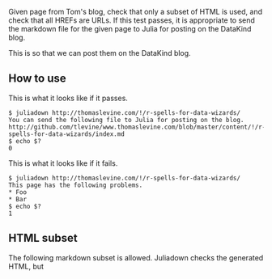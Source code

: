 Given page from Tom's blog, check that only a subset
of HTML is used, and check that all HREFs are URLs.
If this test passes, it is appropriate to send the
markdown file for the given page to Julia for posting
on the DataKind blog.

This is so that we can post them on the DataKind blog.

## How to use
This is what it looks like if it passes.

    $ juliadown http://thomaslevine.com/!/r-spells-for-data-wizards/
    You can send the following file to Julia for posting on the blog.
    http://github.com/tlevine/www.thomaslevine.com/blob/master/content/!/r-spells-for-data-wizards/index.md
    $ echo $?
    0

This is what it looks like if it fails.

    $ juliadown http://thomaslevine.com/!/r-spells-for-data-wizards/
    This page has the following problems.
    * Foo
    * Bar
    $ echo $?
    1

## HTML subset
The following markdown subset is allowed. Juliadown
checks the generated HTML, but 
